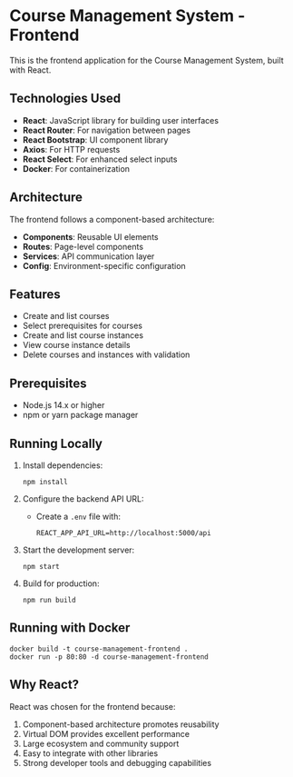 # Course Management System - Frontend

This is the frontend application for the Course Management System, built with React.

## Technologies Used

- **React**: JavaScript library for building user interfaces
- **React Router**: For navigation between pages
- **React Bootstrap**: UI component library
- **Axios**: For HTTP requests
- **React Select**: For enhanced select inputs
- **Docker**: For containerization

## Architecture

The frontend follows a component-based architecture:
- **Components**: Reusable UI elements
- **Routes**: Page-level components
- **Services**: API communication layer
- **Config**: Environment-specific configuration

## Features

- Create and list courses
- Select prerequisites for courses
- Create and list course instances
- View course instance details
- Delete courses and instances with validation

## Prerequisites

- Node.js 14.x or higher
- npm or yarn package manager

## Running Locally

1. Install dependencies:
   ```
   npm install
   ```

2. Configure the backend API URL:
   - Create a `.env` file with:
     ```
     REACT_APP_API_URL=http://localhost:5000/api
     ```

3. Start the development server:
   ```
   npm start
   ```

4. Build for production:
   ```
   npm run build
   ```

## Running with Docker

```
docker build -t course-management-frontend .
docker run -p 80:80 -d course-management-frontend
```

## Why React?

React was chosen for the frontend because:
1. Component-based architecture promotes reusability
2. Virtual DOM provides excellent performance
3. Large ecosystem and community support
4. Easy to integrate with other libraries
5. Strong developer tools and debugging capabilities
